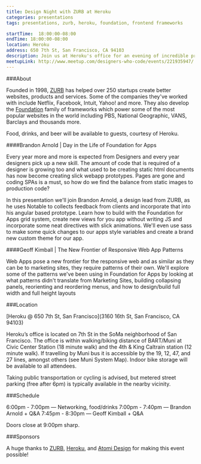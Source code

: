 ```yaml
---
title: Design Night with ZURB at Heroku
categories: presentations
tags: presentations, zurb, heroku, foundation, frontend frameworks

startTime: 	18:00:00-08:00
endTime: 18:00:00-08:00
location: Heroku
address: 650 7th St, San Francisco, CA 94103
description: Join us at Heroku's office for an evening of incredible presentations and demonstrations from speakers Brandon Arnold and Geoff Kimball of Campbell-based product design company ZURB.com.
meetupLink: http://www.meetup.com/designers-who-code/events/221935947/
---
```


###About

Founded in 1998, [ZURB](http://zurb.com) has helped over 250 startups create better websites, products and services. Some of the companies they've worked with include Netflix, Facebook, Intuit, Yahoo! and more. They also develop the [Foundation](http://foundation.zurb.com/) family of frameworks which power some of the most popular websites in the world including PBS, National Geographic, VANS, Barclays and thousands more.

Food, drinks, and beer will be available to guests, courtesy of Heroku.

####Brandon Arnold  |  Day in the Life of Foundation for Apps 

Every year more and more is expected from Designers and every year designers pick up a new skill. The amount of code that is required of a designer is growing too and what used to be creating static html documents has now become creating slick webapp prototypes. Pages are gone and coding SPAs is a must, so how do we find the balance from static images to production code?

In this presentation we'll join Brandon Arnold, a design lead from ZURB, as he uses Notable to collects feedback from clients and incorporate that into his angular based prototype. Learn how to build with the Foundation for Apps grid system, create new views for you app without writing JS and incorporate some neat directives with slick animations. We'll even use sass to make some quick changes to our apps style variables and create a brand new custom theme for our app.

####Geoff Kimball | The New Frontier of Responsive Web App Patterns

Web Apps pose a new frontier for the responsive web and as similar as they can be to marketing sites, they require patterns of their own. We'll explore some of the patterns we've been using in Foundation for Apps by looking at what patterns didn't translate from Marketing Sites, building collapsing panels, reorienting and reordering menus, and how to design/build full width and full height layouts

###Location

[Heroku @ 650 7th St, San Francisco](3160 16th St, San Francisco, CA 94103)

Heroku’s office is located on 7th St in the SoMa neighborhood of San Francisco. The office is within walking/biking distance of BART/Muni at Civic Center Station (18 minute walk) and the 4th & King Caltrain station (12 minute walk). If travelling by Muni bus it is accessible by the 19, 12, 47, and 27 lines, amongst others (see Muni System Map). Indoor bike storage will be available to all attendees.

Taking public transportation or cycling is advised, but metered street parking (free after 6pm) is typically available in the nearby vicinity.

###Schedule

6:00pm - 7:00pm  —  Networking, food/drinks 
7:00pm - 7:40pm  —  Brandon Arnold + Q&A 
7:45pm - 8:30pm   —  Geoff Kimball + Q&A 

Doors close at 9:00pm sharp.

###Sponsors

A huge thanks to [ZURB](http://zurb.com), [Heroku](http://heroku.com), and [Atomi Design](http://atomidesign.com) for making this event possible!